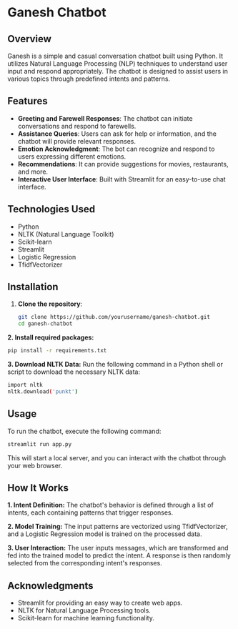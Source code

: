 # Ganesh Chatbot

## Overview
Ganesh is a simple and casual conversation chatbot built using Python. It utilizes Natural Language Processing (NLP) techniques to understand user input and respond appropriately. The chatbot is designed to assist users in various topics through predefined intents and patterns.

## Features
- **Greeting and Farewell Responses**: The chatbot can initiate conversations and respond to farewells.
- **Assistance Queries**: Users can ask for help or information, and the chatbot will provide relevant responses.
- **Emotion Acknowledgment**: The bot can recognize and respond to users expressing different emotions.
- **Recommendations**: It can provide suggestions for movies, restaurants, and more.
- **Interactive User Interface**: Built with Streamlit for an easy-to-use chat interface.

## Technologies Used
- Python
- NLTK (Natural Language Toolkit)
- Scikit-learn
- Streamlit
- Logistic Regression
- TfidfVectorizer

## Installation

1. **Clone the repository**:
   ```bash
   git clone https://github.com/yourusername/ganesh-chatbot.git
   cd ganesh-chatbot
   ```

**2. Install required packages:**
```bash
pip install -r requirements.txt
```
**3. Download NLTK Data:** Run the following command in a Python shell or script to download the necessary NLTK data:
```bash
import nltk
nltk.download('punkt')
```
## Usage
To run the chatbot, execute the following command:
```bash
streamlit run app.py
```
This will start a local server, and you can interact with the chatbot through your web browser.

## How It Works
**1. Intent Definition:** The chatbot's behavior is defined through a list of intents, each containing patterns that trigger responses.

**2. Model Training:** The input patterns are vectorized using TfidfVectorizer, and a Logistic Regression model is trained on the processed data.

**3. User Interaction:** The user inputs messages, which are transformed and fed into the trained model to predict the intent. A response is then randomly selected from the corresponding intent's responses.

## Acknowledgments
* Streamlit for providing an easy way to create web apps.
* NLTK for Natural Language Processing tools.
* Scikit-learn for machine learning functionality.
